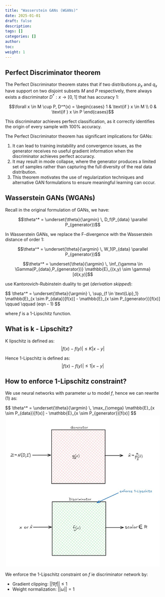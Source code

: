 ```yaml
---
title: "Wasserstein GANs (WGANs)"
date: 2025-01-01
draft: false
description:
tags: []
categories: []
author:
toc:
weight: 1
---
```

## Perfect Discriminator theorem

The Perfect Discriminator theorem states that if two distributions $p_x$ and $q_x$ have support on two disjoint subsets $M$ and $P$ respectively, there always exists a discriminator $D^*: x \rightarrow [0,1]$ that has accuracy 1:

$$\forall x \in M \cup P, D^*(x) = \begin{cases} 1 & \text{if } x \in M \\ 0 & \text{if } x \in P \end{cases}$$

This discriminator achieves perfect classification, as it correctly identifies the origin of every sample with 100% accuracy.

The Perfect Discriminator theorem has significant implications for GANs:

1. It can lead to training instability and convergence issues, as the generator receives no useful gradient information when the discriminator achieves perfect accuracy.
2. It may result in mode collapse, where the generator produces a limited set of samples rather than capturing the full diversity of the real data distribution.
3. This theorem motivates the use of regularization techniques and alternative GAN formulations to ensure meaningful learning can occur.

## Wasserstein GANs (WGANs)

Recall in the original formulation of GANs, we have:

$$\theta^* = \underset{\theta}{\argmin} \, D_f(P_{data} \parallel P_{generator})$$

In Wasserstein GANs, we replace the F-divergence with the Wasserstein distance of order 1:

$$\theta^* = \underset{\theta}{\argmin} \, W_1(P_{data} \parallel P_{generator})$$

$$\theta^* = \underset{\theta}{\argmin} \, \inf_{\gamma \in \Gamma(P_{data},P_{generator})} \mathbb{E}_{(x,y) \sim \gamma} [d(x,y)]$$

use Kantorovich-Rubinstein duality to get (*derivation skipped*):

<div class="math">
$$
\theta^* = \underset{\theta}{\argmin} \, \sup_{f \in \text{Lip}_1} \mathbb{E}_{x \sim P_{data}}[f(x)] - \mathbb{E}_{x \sim P_{generator}}[f(x)] \qquad \qquad (eqn - 1)
$$
</div>

where $f$ is a 1-Lipschitz function.

## What is k - Lipschitz?

K lipschitz is defined as: 
$$|f(x) - f(y)| \leq K |x-y|$$

Hence 1-Lipschitz is defined as: 
$$|f(x) - f(y)| \leq 1 |x-y|$$

## How to enforce 1-Lipschitz constraint?
We use neural networks with parameter $\omega$ to model $f$, hence we can rewrite (1) as:

<div class="math">
$$
\theta^* = \underset{\theta}{\argmin} \, \max_{\omega} \mathbb{E}_{x \sim P_{data}}[f(x)] - \mathbb{E}_{x \sim P_{generator}}[f(x)]
$$
</div>

<div style="text-align: center;"><img src="https://raw.githubusercontent.com/victor-explore/ADRL-Notes/refs/heads/main/11.JPG" alt="Image Description" width="500" height="auto"/></div>

We enforce the 1-Lipschitz constraint on $f$ ie discriminator network by:
- Gradient clipping: $|| \nabla f || \leq 1$
- Weight normalization: $|| \omega || = 1$